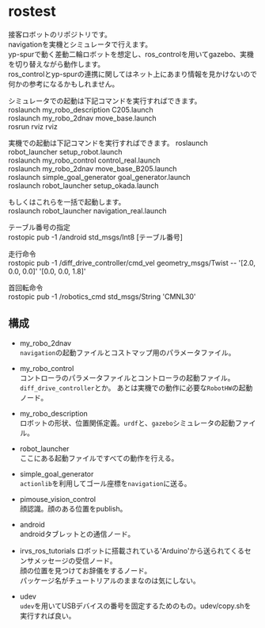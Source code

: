 # rostest
接客ロボットのリポジトリです。  
navigationを実機とシミュレータで行えます。  
yp-spurで動く差動二輪ロボットを想定し、ros_controlを用いてgazebo、実機を切り替えながら動作します。  
ros_controlとyp-spurの連携に関してはネット上にあまり情報を見かけないので何かの参考になるかもしれません。  
 
シミュレータでの起動は下記コマンドを実行すればできます。  
roslaunch my_robo_description C205.launch  
roslaunch my_robo_2dnav move_base.launch  
rosrun rviz rviz  

実機での起動は下記コマンドを実行すればできます。
roslaunch robot_launcher setup_robot.launch  
roslaunch my_robo_control control_real.launch  
roslaunch my_robo_2dnav move_base_B205.launch  
roslaunch simple_goal_generator goal_generator.launch  
roslaunch robot_launcher setup_okada.launch  

もしくはこれらを一括で起動します。  
roslaunch robot_launcher navigation_real.launch  

テーブル番号の指定  
rostopic pub -1 /android std_msgs/Int8 [テーブル番号]  

走行命令  
rostopic pub -1 /diff_drive_controller/cmd_vel geometry_msgs/Twist -- '[2.0, 0.0, 0.0]' '[0.0, 0.0, 1.8]'  

首回転命令  
rostopic pub -1 /robotics_cmd std_msgs/String 'CMNL30'  


## 構成

* my_robo_2dnav  
  `navigation`の起動ファイルとコストマップ用のパラメータファイル。

* my_robo_control  
  コントローラのパラメータファイルとコントローラの起動ファイル。`diff_drive_controller`とか。
  あとは実機での動作に必要な`RobotHW`の起動ノード。
  
* my_robo_description  
  ロボットの形状、位置関係定義。`urdf`と、`gazebo`シミュレータの起動ファイル。
  
* robot_launcher  
  ここにある起動ファイルですべての動作を行える。
  
* simple_goal_generator  
  `actionlib`を利用してゴール座標を`navigation`に送る。

* pimouse_vision_control  
  顔認識。顔のある位置をpublish。
  
* android  
  androidタブレットとの通信ノード。
  
* irvs_ros_tutorials
  ロボットに搭載されている'Arduino'から送られてくるセンサメッセージの受信ノード。  
  顔の位置を見つけてお辞儀をするノード。  
  パッケージ名がチュートリアルのままなのは気にしない。
  
* udev  
  `udev`を用いてUSBデバイスの番号を固定するためのもの。udev/copy.shを実行すれば良い。
